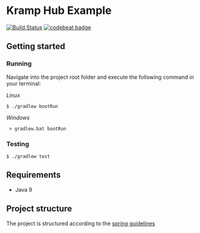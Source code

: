 # Kramp Hub Example
[![Build Status](https://travis-ci.org/B-Stefan/Kramp-Hub-Example.svg?branch=master)](https://travis-ci.org/B-Stefan/Kramp-Hub-Example) [![codebeat badge](https://codebeat.co/badges/0ff451b6-8e53-48c5-b90b-eb573c6db4d1)](https://codebeat.co/projects/github-com-b-stefan-kramp-hub-example-master)

## Getting started 

### Running 

Navigate into the project root folder and execute the following command in your terminal: 

*Linux*
```
$ ./gradlew bootRun
```

*Windows*
```
 > gradlew.bat bootRun
```
 
### Testing 

```
$ ./gradlew test
```

## Requirements 

* Java 9 


## Project structure 

The project is structured according to the [spring guidelines](https://docs.spring.io/spring-boot/docs/current/reference/html/using-boot-structuring-your-code.html)

